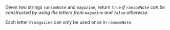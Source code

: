Given two strings `ransomNote` and `magazine`, return `true` *if `ransomNote` can be constructed by using the letters from `magazine` and `false` otherwise*.

Each letter in `magazine` can only be used once in `ransomNote`.